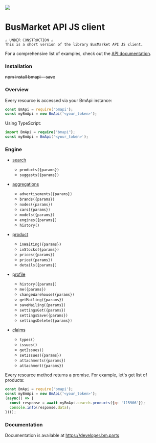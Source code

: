 ![](https://login.bm.parts/static/img/bm_logo_.svg)

# BusMarket API JS client


```
⚠ UNDER CONSTRUCTION ⚠
This is a short version of the library BusMarket API JS client.
```
For a comprehensive list of examples, 
check out the [API documentation](https://developer.bm.parts/).


### Installation

~~npm install bmapi --save~~

### Overview

Every resource is accessed via your BmApi instance:

```js
const BmApi = require('bmapi');
const myBmApi = new BmApi('<your_token>');
```

Using TypeScript:

```typescript
import BmApi = require("bmapi");
const myBmApi = BmApi('<your_token>');
```

### Engine

* [search](https://developer.bm.parts/api/v2/search_products.html)
  * `products({params})`
  * `suggests({params})`
  
* [aggregations](https://developer.bm.parts/api/v2/search_products.html)
  * `advertisements({params})`
  * `brands({params})`
  * `nodes({params})`
  * `cars({params})`
  * `models({params})`
  * `engines({params})`
  * `history()`

* [product](https://developer.bm.parts/api/v2/product.html)
  * `inWaiting({params})`
  * `inStocks({params})`
  * `prices({params})`
  * `price({params})`
  * `details({params})`

* [profile](https://developer.bm.parts/api/v2/profile.html)
  * `history({params})`
  * `me({params})`
  * `changeWarehouse({params})`
  * `getMailing({params})`
  * `saveMailing({params})`
  * `settingsGet({params})`
  * `settingsSave({params})`
  * `settingsDelete({params})`

* [claims](https://developer.bm.parts/api/v2/claims.html)
  * `types()`
  * `issues()`
  * `getIssues()`
  * `setIssues({params})`
  * `attachments({params})`
  * `attachment({params})`
  
Every resource method returns a promise.
For example, let's get list of products:

```js
const BmApi = require('bmapi');
const myBmApi = new BmApi('<your_token>');
(async() => {
  const response = await myBmApi.search.products({q: '115906'});
  console.info(response.data);
})();
```

### Documentation

Documentation is available at https://developer.bm.parts
